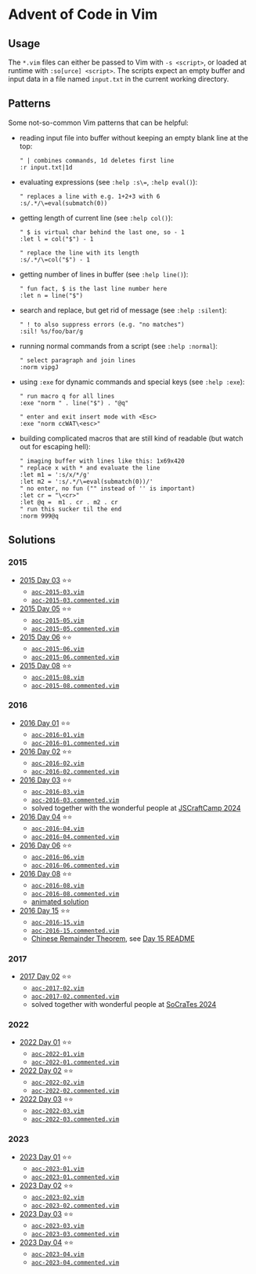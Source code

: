 # Advent of Code in Vim

## Usage

The `*.vim` files can either be passed to Vim with `-s <script>`, or loaded at
runtime with `:so[urce] <script>`. The scripts expect an empty buffer and input
data in a file named `input.txt` in the current working directory.

## Patterns

Some not-so-common Vim patterns that can be helpful:

- reading input file into buffer without keeping an empty blank line at the top:
    ```vim
    " | combines commands, 1d deletes first line
    :r input.txt|1d
    ```

- evaluating expressions (see `:help :s\=`, `:help eval()`):
    ```vim
    " replaces a line with e.g. 1+2+3 with 6
    :s/.*/\=eval(submatch(0))
    ```

- getting length of current line (see `:help col()`):
    ```vim
    " $ is virtual char behind the last one, so - 1
    :let l = col("$") - 1

    " replace the line with its length
    :s/.*/\=col("$") - 1
    ```

- getting number of lines in buffer (see `:help line()`):
    ```vim
    " fun fact, $ is the last line number here
    :let n = line("$")
    ```

- search and replace, but get rid of message (see `:help :silent`):
    ```vim
    " ! to also suppress errors (e.g. "no matches")
    :sil! %s/foo/bar/g
    ```

- running normal commands from a script (see `:help :normal`):
    ```vim
    " select paragraph and join lines
    :norm vipgJ
    ```

- using `:exe` for dynamic commands and special keys (see `:help :exe`):
    ```vim
    " run macro q for all lines
    :exe "norm " . line("$") . "@q"

    " enter and exit insert mode with <Esc>
    :exe "norm ccWAT\<esc>"
    ```

- building complicated macros that are still kind of readable (but watch out for
  escaping hell):
    ```vim
    " imaging buffer with lines like this: 1x69x420
    " replace x with * and evaluate the line
    :let m1 = ':s/x/*/g'
    :let m2 = ':s/.*/\=eval(submatch(0))/'
    " no enter, no fun ("" instead of '' is important)
    :let cr = "\<cr>"
    :let @q =  m1 . cr . m2 . cr
    " run this sucker til the end
    :norm 999@q
    ```

## Solutions

### 2015

- [2015 Day 03](https://adventofcode.com/2015/day/3) ⭐⭐
    - [`aoc-2015-03.vim`](2015/day-03/aoc-2015-03.vim)
    - [`aoc-2015-03.commented.vim`](2015/day-03/aoc-2015-03.commented.vim)
- [2015 Day 05](https://adventofcode.com/2015/day/5) ⭐⭐
    - [`aoc-2015-05.vim`](2015/day-05/aoc-2015-05.vim)
    - [`aoc-2015-05.commented.vim`](2015/day-05/aoc-2015-05.commented.vim)
- [2015 Day 06](https://adventofcode.com/2015/day/6) ⭐⭐
    - [`aoc-2015-06.vim`](2015/day-06/aoc-2015-06.vim)
    - [`aoc-2015-06.commented.vim`](2015/day-06/aoc-2015-06.commented.vim)
- [2015 Day 08](https://adventofcode.com/2015/day/8) ⭐⭐
    - [`aoc-2015-08.vim`](2015/day-08/aoc-2015-08.vim)
    - [`aoc-2015-08.commented.vim`](2015/day-08/aoc-2015-08.commented.vim)

### 2016

- [2016 Day 01](https://adventofcode.com/2016/day/1) ⭐⭐
    - [`aoc-2016-01.vim`](2016/day-01/aoc-2016-01.vim)
    - [`aoc-2016-01.commented.vim`](2016/day-01/aoc-2016-01.commented.vim)
- [2016 Day 02](https://adventofcode.com/2016/day/2) ⭐⭐
    - [`aoc-2016-02.vim`](2016/day-02/aoc-2016-02.vim)
    - [`aoc-2016-02.commented.vim`](2016/day-02/aoc-2016-02.commented.vim)
- [2016 Day 03](https://adventofcode.com/2016/day/3) ⭐⭐
    - [`aoc-2016-03.vim`](2016/day-03/aoc-2016-03.vim)
    - [`aoc-2016-03.commented.vim`](2016/day-03/aoc-2016-03.commented.vim)
    - solved together with the wonderful people at [JSCraftCamp 2024](https://jscraftcamp.org)
- [2016 Day 04](https://adventofcode.com/2016/day/4) ⭐⭐
    - [`aoc-2016-04.vim`](2016/day-04/aoc-2016-04.vim)
    - [`aoc-2016-04.commented.vim`](2016/day-04/aoc-2016-04.commented.vim)
- [2016 Day 06](https://adventofcode.com/2016/day/6) ⭐⭐
    - [`aoc-2016-06.vim`](2016/day-06/aoc-2016-06.vim)
    - [`aoc-2016-06.commented.vim`](2016/day-06/aoc-2016-06.commented.vim)
- [2016 Day 08](https://adventofcode.com/2016/day/8) ⭐⭐
    - [`aoc-2016-08.vim`](2016/day-08/aoc-2016-08.vim)
    - [`aoc-2016-08.commented.vim`](2016/day-08/aoc-2016-08.commented.vim)
    - [animated solution](2016/day-08/README.md)
- [2016 Day 15](https://adventofcode.com/2016/day/15) ⭐⭐
    - [`aoc-2016-15.vim`](2016/day-15/aoc-2016-15.vim)
    - [`aoc-2016-15.commented.vim`](2016/day-15/aoc-2016-15.commented.vim)
    - [Chinese Remainder
      Theorem](https://en.wikipedia.org/wiki/Chinese_remainder_theorem),
      see [Day 15 README](2016/day-15/README.md)

### 2017

- [2017 Day 02](https://adventofcode.com/2017/day/2) ⭐⭐
    - [`aoc-2017-02.vim`](2017/day-02/aoc-2017-02.vim)
    - [`aoc-2017-02.commented.vim`](2017/day-02/aoc-2017-02.commented.vim)
    - solved together with wonderful people at
      [SoCraTes 2024](https://www.socrates-conference.de)

### 2022

- [2022 Day 01](https://adventofcode.com/2022/day/1) ⭐⭐
    - [`aoc-2022-01.vim`](2022/day-01/aoc-2022-01.vim)
    - [`aoc-2022-01.commented.vim`](2022/day-01/aoc-2022-01.commented.vim)
- [2022 Day 02](https://adventofcode.com/2022/day/2) ⭐⭐
    - [`aoc-2022-02.vim`](2022/day-02/aoc-2022-02.vim)
    - [`aoc-2022-02.commented.vim`](2022/day-02/aoc-2022-02.commented.vim)
- [2022 Day 03](https://adventofcode.com/2022/day/3) ⭐⭐
    - [`aoc-2022-03.vim`](2022/day-03/aoc-2022-03.vim)
    - [`aoc-2022-03.commented.vim`](2022/day-03/aoc-2022-03.commented.vim)

### 2023

- [2023 Day 01](https://adventofcode.com/2023/day/1) ⭐⭐
    - [`aoc-2023-01.vim`](2023/day-01/aoc-2023-01.vim)
    - [`aoc-2023-01.commented.vim`](2023/day-01/aoc-2023-01.commented.vim)
- [2023 Day 02](https://adventofcode.com/2023/day/2) ⭐⭐
    - [`aoc-2023-02.vim`](2023/day-02/aoc-2023-02.vim)
    - [`aoc-2023-02.commented.vim`](2023/day-02/aoc-2023-02.commented.vim)
- [2023 Day 03](https://adventofcode.com/2023/day/3) ⭐⭐
    - [`aoc-2023-03.vim`](2023/day-03/aoc-2023-03.vim)
    - [`aoc-2023-03.commented.vim`](2023/day-03/aoc-2023-03.commented.vim)
- [2023 Day 04](https://adventofcode.com/2023/day/4) ⭐⭐
    - [`aoc-2023-04.vim`](2023/day-04/aoc-2023-04.vim)
    - [`aoc-2023-04.commented.vim`](2023/day-04/aoc-2023-04.commented.vim)
